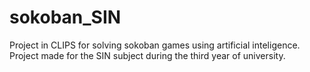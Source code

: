 # sokoban_SIN
Project in CLIPS for solving sokoban games using artificial inteligence.
Project made for the SIN subject during the third year of university.
